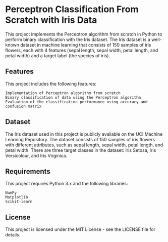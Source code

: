 # Perceptron Classification From Scratch with Iris Data

This project implements the Perceptron algorithm from scratch in Python to perform binary classification with the Iris dataset. The Iris dataset is a well-known dataset in machine learning that consists of 150 samples of iris flowers, each with 4 features (sepal length, sepal width, petal length, and petal width) and a target label (the species of iris).
## Features

This project includes the following features:

    Implementation of Perceptron algorithm from scratch
    Binary classification of data using the Perceptron algorithm
    Evaluation of the classification performance using accuracy and confusion matrix

## Dataset

The Iris dataset used in this project is publicly available on the UCI Machine Learning Repository. The dataset consists of 150 samples of iris flowers with different attributes, such as sepal length, sepal width, petal length, and petal width. There are three target classes in the dataset: Iris Setosa, Iris Versicolour, and Iris Virginica.
## Requirements

This project requires Python 3.x and the following libraries:

    NumPy
    Matplotlib
    Scikit-learn
## License

This project is licensed under the MIT License - see the LICENSE file for details.
